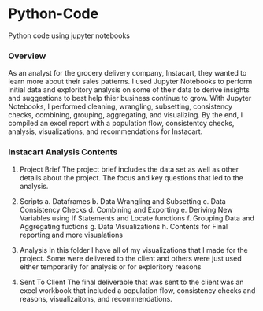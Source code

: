 # Python-Code
Python code using jupyter notebooks

### Overview

As an analyst for the grocery delivery company, Instacart, they wanted to learn more about their sales patterns. 
I used Jupyter Notebooks to perform initial data and exploritory analysis on some of their data to derive insights and suggestions
to best help thier business continue to grow. With Jupyter Notebooks, I performed cleaning, wrangling, subsetting, consistency checks,
combining, grouping, aggregating, and visualizing. By the end, I compiled an excel report with a population flow, consistentcy checks,
analysis, visualizations, and recommendations for Instacart. 

### Instacart Analysis Contents

1. Project Brief
  The project brief includes the data set as well as other details about the project. The focus and key questions that led to the analysis.

2. Scripts
  a. Dataframes
  b. Data Wrangling and Subsetting
  c. Data Consistency Checks
  d. Combining and Exporting
  e. Deriving New Variables using If Statements and Locate functions
  f. Grouping Data and Aggregating fuctions
  g. Data Visualizations
  h. Contents for Final reporting and more visualations

3. Analysis
  In this folder I have all of my visualizations that I made for the project. Some were delivered to the client and others were just used either temporarily for analysis or for exploritory reasons

 4. Sent To Client
  The final deliverable that was sent to the client was an excel workbook that included a population flow, consistency checks and reasons, visualizaitons, and recommendations. 
